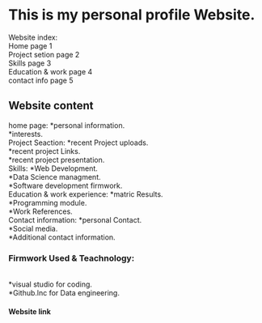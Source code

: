<h1> <b>This is my personal profile Website.</b> </h1>

<p1> Website index: <br>
Home              page 1 <br>
Project setion    page 2 <br>
Skills            page 3 <br>
Education & work  page 4 <br>
contact info     page 5 <br> 
</p1>
<h2>Website content</h2>
<p2>home page: *personal information. <br>
               *interests. <br>
    Project Seaction: *recent Project uploads. <br>
                      *recent project Links. <br>
                      *recent project presentation. <br>
    Skills: *Web Development. <br>
            *Data Science managment. <br>
            *Software development firmwork. <br>
    Education & work experience: *matric Results. <br>
                                 *Programming module. <br>
                                 *Work References. <br>
    Contact information: *personal Contact. <br>
                         *Social media. <br>
                         *Additional contact information. <br>
</p2>
<h3>Firmwork Used & Teachnology: </h3> <br>
<p3>*visual studio for coding. <br>
*Github.lnc for Data engineering. <br>
</p3>
<h4>Website link</h4> <br>
<p4></p4>



            

